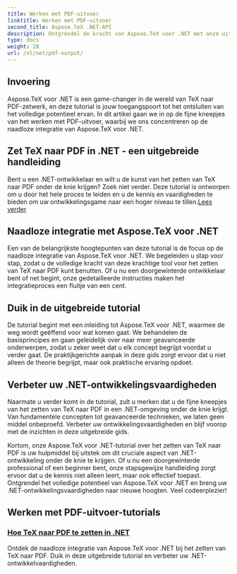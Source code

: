 ```yaml
---
title: Werken met PDF-uitvoer
linktitle: Werken met PDF-uitvoer
second_title: Aspose.TeX .NET-API
description: Ontgrendel de kracht van Aspose.TeX voor .NET met onze uitgebreide tutorial over het zetten van TeX naar PDF. Verbeter uw .NET-ontwikkelingsvaardigheden met naadloze integratie.
type: docs
weight: 28
url: /nl/net/pdf-output/
---
```

## Invoering

Aspose.TeX voor .NET is een game-changer in de wereld van TeX naar PDF-zetwerk, en deze tutorial is jouw toegangspoort tot het ontsluiten van het volledige potentieel ervan. In dit artikel gaan we in op de fijne kneepjes van het werken met PDF-uitvoer, waarbij we ons concentreren op de naadloze integratie van Aspose.TeX voor .NET.

## Zet TeX naar PDF in .NET - een uitgebreide handleiding

Bent u een .NET-ontwikkelaar en wilt u de kunst van het zetten van TeX naar PDF onder de knie krijgen? Zoek niet verder. Deze tutorial is ontworpen om u door het hele proces te leiden en u de kennis en vaardigheden te bieden om uw ontwikkelingsgame naar een hoger niveau te tillen.[Lees verder](./typeset-tex-to-pdf/)

## Naadloze integratie met Aspose.TeX voor .NET

Een van de belangrijkste hoogtepunten van deze tutorial is de focus op de naadloze integratie van Aspose.TeX voor .NET. We begeleiden u stap voor stap, zodat u de volledige kracht van deze krachtige tool voor het zetten van TeX naar PDF kunt benutten. Of u nu een doorgewinterde ontwikkelaar bent of net begint, onze gedetailleerde instructies maken het integratieproces een fluitje van een cent.

## Duik in de uitgebreide tutorial

De tutorial begint met een inleiding tot Aspose.TeX voor .NET, waarmee de weg wordt geëffend voor wat komen gaat. We behandelen de basisprincipes en gaan geleidelijk over naar meer geavanceerde onderwerpen, zodat u zeker weet dat u elk concept begrijpt voordat u verder gaat. De praktijkgerichte aanpak in deze gids zorgt ervoor dat u niet alleen de theorie begrijpt, maar ook praktische ervaring opdoet.

## Verbeter uw .NET-ontwikkelingsvaardigheden

Naarmate u verder komt in de tutorial, zult u merken dat u de fijne kneepjes van het zetten van TeX naar PDF in een .NET-omgeving onder de knie krijgt. Van fundamentele concepten tot geavanceerde technieken, we laten geen middel onbeproefd. Verbeter uw ontwikkelingsvaardigheden en blijf voorop met de inzichten in deze uitgebreide gids.

Kortom, onze Aspose.TeX voor .NET-tutorial over het zetten van TeX naar PDF is uw hulpmiddel bij uitstek om dit cruciale aspect van .NET-ontwikkeling onder de knie te krijgen. Of u nu een doorgewinterde professional of een beginner bent, onze stapsgewijze handleiding zorgt ervoor dat u de kennis niet alleen leert, maar ook effectief toepast. Ontgrendel het volledige potentieel van Aspose.TeX voor .NET en breng uw .NET-ontwikkelingsvaardigheden naar nieuwe hoogten. Veel codeerplezier!
## Werken met PDF-uitvoer-tutorials
### [Hoe TeX naar PDF te zetten in .NET](./typeset-tex-to-pdf/)
Ontdek de naadloze integratie van Aspose.TeX voor .NET bij het zetten van TeX naar PDF. Duik in deze uitgebreide tutorial en verbeter uw .NET-ontwikkelvaardigheden.